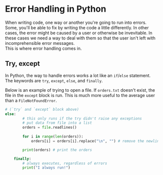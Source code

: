 # Error Handling in Python
When writing code, one way or another you're going to run into errors. Some, you'll be able to fix by writing the code a little differently. In other cases, the error might be caused by a user or otherwise be invevitable. In these cases we need a way to deal with them so that the user isn't left with incomprehensible error messages.  
This is where error handling comes in.

## Try, except
In Python, the way to handle errors works a lot like an ``if``/``else`` statement. The keywords are ``try``, ``except``, ``else``, and ``finally``.  

Below is an example of trying to open a file. If ``orders.txt`` doesn't exist, the file in the ``except`` block is run. This is much more useful to the average user than a ``FileNotFoundError``.
```python
# (`try` and `except` block above)
else:
        # this only runs if the try didn't raise any exceptions
        # put data from file into a list
        orders = file.readlines()
            
        for i in range(len(orders)):
            orders[i] = orders[i].replace("\n", "") # remove the newline character

        print(orders) # print the orders

    finally:
        # always executes, regardless of errors
        print("I always run!")
```
